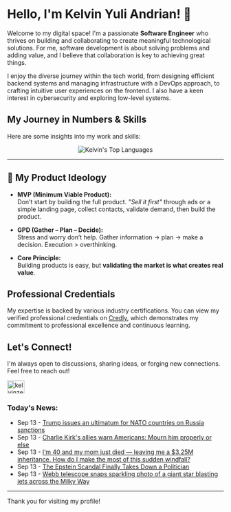 # Hello, I'm Kelvin Yuli Andrian! 👋

Welcome to my digital space! I'm a passionate **Software Engineer** who thrives on building and collaborating to create meaningful technological solutions. For me, software development is about solving problems and adding value, and I believe that collaboration is key to achieving great things.

I enjoy the diverse journey within the tech world, from designing efficient backend systems and managing infrastructure with a DevOps approach, to crafting intuitive user experiences on the frontend. I also have a keen interest in cybersecurity and exploring low-level systems.

## My Journey in Numbers & Skills

Here are some insights into my work and skills:

<p align="center">
  <img src="https://github-readme-stats.vercel.app/api/top-langs/?username=kelvinzer0&layout=compact&theme=radical" alt="Kelvin's Top Languages" />
</p>

---

## 🚀 My Product Ideology

- **MVP (Minimum Viable Product):**  
  Don’t start by building the full product. *"Sell it first"* through ads or a simple landing page, collect contacts, validate demand, then build the product.

- **GPD (Gather – Plan – Decide):**  
  Stress and worry don’t help. Gather information → plan → make a decision. Execution > overthinking.

- **Core Principle:**  
  Building products is easy, but **validating the market is what creates real value**.

## Professional Credentials

My expertise is backed by various industry certifications. You can view my verified professional credentials on [Credly](https://www.credly.com/users/kelvin-yuli-andrian/badges), which demonstrates my commitment to professional excellence and continuous learning.

## Let's Connect!

I'm always open to discussions, sharing ideas, or forging new connections. Feel free to reach out!

<p align="left">
    <a href="https://linkedin.com/in/kelvinzero" target="blank"><img align="center" src="https://cdn.jsdelivr.net/npm/simple-icons@3.0.1/icons/linkedin.svg" alt="kelvinzero" height="30" width="40" /></a>
</p>

### Today's News:

<!-- feed start -->
- Sep 13 - [Trump issues an ultimatum for NATO countries on Russia sanctions](https://www.yahoo.com/news/articles/trump-issues-ultimatum-nato-countries-143247386.html)
- Sep 13 - [Charlie Kirk's allies warn Americans: Mourn him properly or else](https://www.yahoo.com/news/articles/charlie-kirks-allies-warn-americans-135045125.html)
- Sep 13 - [I’m 40 and my mom just died — leaving me a $3.25M inheritance. How do I make the most of this sudden windfall?](https://finance.yahoo.com/news/m-40-mom-just-died-103000408.html)
- Sep 13 - [The Epstein Scandal Finally Takes Down a Politician](https://www.yahoo.com/news/articles/epstein-scandal-finally-takes-down-100000349.html)
- Sep 13 - [Webb telescope snaps sparkling photo of a giant star blasting jets across the Milky Way](https://www.yahoo.com/news/articles/webb-telescope-snaps-sparkling-photo-090000501.html)
<!-- feed end -->

---

Thank you for visiting my profile!
